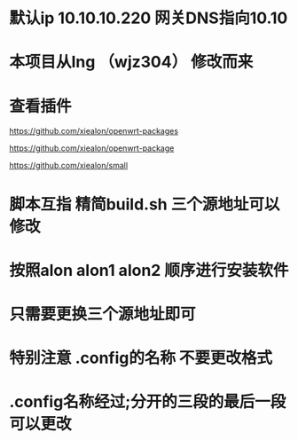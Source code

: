# 默认ip 10.10.10.220 网关DNS指向10.10
# 本项目从Ing （wjz304）  修改而来 
# 查看插件
https://github.com/xiealon/openwrt-packages

https://github.com/xiealon/openwrt-package

https://github.com/xiealon/small
# 脚本互指 精简build.sh 三个源地址可以修改  
# 按照alon alon1 alon2 顺序进行安装软件 
# 只需要更换三个源地址即可 
# 特别注意 .config的名称 不要更改格式
# .config名称经过;分开的三段的最后一段可以更改
